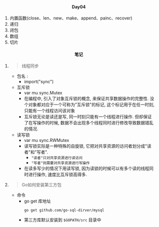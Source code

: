 #### <center>Day04</center>

1. 内置函数(close、len、new、make、append、painc、recover)
2. 递归
3. 闭包
4. 数组
5. 切片


#### <center>笔记</center>
1. > 线程同步
    * 包名 :
        * import("sync")
    * 互斥锁
        * var mu sync.Mutex
        * 在编程中, 引入了对象互斥锁的概念, 来保证共享数据操作的完整性. 没个对象都对应于一个可称为"互斥锁"的标记, 这个标记用于在任一时刻, 只能有一个线程访问该对象
        * 互斥锁无论是读还是写, 同一时刻只能有一个线程进行操作. 但却保证了在写操作的时候, 数据不会出现多个线程同时进行修改导致数据错乱的情况.
    * 读写锁
        * var mu sync.RWMutex
        * 读写锁实际是一种特殊的自旋锁, 它把对共享资源的访问者划分成"读者"和"写者". 
            * ```"读者"只对共享资源进行读访问```
            * ```"写者"则需要对共享资源进行写操作```
        * 在读多写少的情况下用读写锁, 因为读锁的时候可以有多个读的线程同时进行操作, 速度比互斥锁高得多.
2. > Go如何安装第三方包
    * 命令
        * go get 库地址
            ```
            go get github.com/go-sql-dirver/mysql
            ```
        * 第三方库默认安装到 ```$GOPATH/src``` 目录中